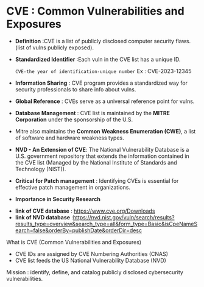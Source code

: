 # CVE : Common Vulnerabilities and Exposures

- **Definition** :CVE is a list of publicly disclosed computer security flaws. (list of vulns publicly exposed).

- **Standardized Identifier** :Each vuln in the CVE list has a unique ID. 

  `CVE-the year of identification-unique number` Ex : CVE-2023-12345

- **Information Sharing** : CVE program provides a standardized way for security professionals to share info about vulns.

- **Global Reference** : CVEs serve as a universal reference point for vulns.

- **Database Management** : CVE list is maintained by the **MITRE Corporation** under the sponsorship of the U.S.

- Mitre also maintains the **Common Weakness Enumeration (CWE)**, a list of software and hardware weakness types.

- **NVD - An Extension of CVE**: The National Vulnerability Database is a U.S. government repository that extends the information contained in the CVE list (Managed by the National Institute of Standards and Technology (NIST)). 

- **Critical for Patch management** : Identifying CVEs is essential for effective patch management in organizations.

- **Importance in Security Research**

* **link of CVE database** : https://www.cve.org/Downloads 
* **link of NVD database** :https://nvd.nist.gov/vuln/search/results?results_type=overview&search_type=all&form_type=Basic&isCpeNameSearch=false&orderBy=publishDate&orderDir=desc

What is CVE (Common Vulnerabilities and Exposures)

- CVE IDs are assigned by CVE Numbering Authorities (CNAS)
- CVE list feeds the US National Vulnerability Database (NVD)

Mission : identify, define, and catalog publicly disclosed cybersecurity vulnerabilities.

